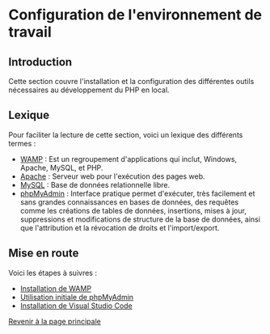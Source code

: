 # Configuration de l'environnement de travail

## Introduction

Cette section couvre l'installation et la configuration des différentes outils nécessaires au développement du PHP en local.

## Lexique

Pour faciliter la lecture de cette section, voici un lexique des différents termes :

- [WAMP](https://techterms.com/definition/wamp) : Est un regroupement d'applications qui inclut, Windows, Apache, MySQL, et PHP.
- [Apache](https://techterms.com/definition/apache) : Serveur web pour l'exécution des pages web.
- [MySQL](https://techterms.com/definition/mysql) : Base de données relationnelle libre.
- [phpMyAdmin](https://fr.wikipedia.org/wiki/PhpMyAdmin) : Interface pratique permet d'exécuter, très facilement et sans grandes connaissances en bases de données, des requêtes comme les créations de tables de données, insertions, mises à jour, suppressions et modifications de structure de la base de données, ainsi que l'attribution et la révocation de droits et l'import/export.

## Mise en route

Voici les étapes à suivres :

- [Installation de WAMP](installation-wamp.md)
- [Utilisation initiale de phpMyAdmin](utilisation-initiale-phpMyAdmin.md)
- [Installation de Visual Studio Code](installation-vscode.md)

[Revenir à la page principale](../README.md)